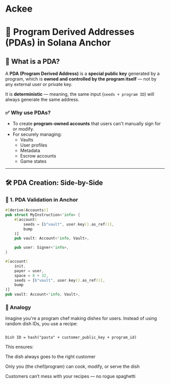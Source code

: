 # Ackee
# 🔐 Program Derived Addresses (PDAs) in Solana Anchor

## 🧠 What is a PDA?

A **PDA (Program Derived Address)** is a **special public key** generated by a program, which is **owned and controlled by the program itself** — not by any external user or private key.

It is **deterministic** — meaning, the same input (`seeds + program ID`) will always generate the same address.

### ✅ Why use PDAs?
- To create **program-owned accounts** that users can't manually sign for or modify.
- For securely managing:
  - Vaults
  - User profiles
  - Metadata
  - Escrow accounts
  - Game states

---

## 🛠️ PDA Creation: Side-by-Side

### 📍 1. PDA Validation in Anchor

```rust
#[derive(Accounts)]
pub struct MyInstruction<'info> {
    #[account(
        seeds = [b"vault", user.key().as_ref()],
        bump
    )]
    pub vault: Account<'info, Vault>,

    pub user: Signer<'info>,
}

#[account(
    init,
    payer = user,
    space = 8 + 32,
    seeds = [b"vault", user.key().as_ref()],
    bump
)]
pub vault: Account<'info, Vault>,
``````

### 🍝 Analogy
Imagine you're a program chef making dishes for users. Instead of using random dish IDs, you use a recipe:
```

Dish ID = hash("pasta" + customer_public_key + program_id)
```
This ensures:

The dish always goes to the right customer

Only you (the chef/program) can cook, modify, or serve the dish

Customers can’t mess with your recipes — no rogue spaghetti
